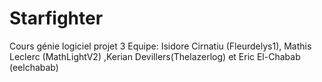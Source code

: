 # Starfighter
Cours génie logiciel projet 3 Equipe: Isidore Cirnatiu (Fleurdelys1), Mathis Leclerc (MathLightV2) ,Kerian Devillers(Thelazerlog) et Eric El-Chabab (eelchabab)


